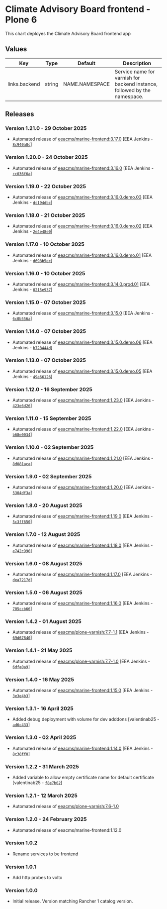 # Climate Advisory Board frontend - Plone 6

This chart deployes the Climate Advisory Board frontend app

## Values

| Key           | Type   | Default        | Description                                                               |
| ------------- | ------ | -------------- | ------------------------------------------------------------------------- |
| links.backend | string | NAME.NAMESPACE | Service name for varnish for backend instance, followed by the namespace. |

## Releases

### Version 1.21.0 - 29 October 2025
- Automated release of [eeacms/marine-frontend:3.17.0](https://github.com/eea/marine-frontend/releases) [EEA Jenkins - [`8c940a0c`](https://github.com/eea/helm-charts/commit/8c940a0cc6002d3f8bb3cdd4a2f221ef3b99c1f9)]

### Version 1.20.0 - 24 October 2025
- Automated release of [eeacms/marine-frontend:3.16.0](https://github.com/eea/marine-frontend/releases) [EEA Jenkins - [`cc036f6a`](https://github.com/eea/helm-charts/commit/cc036f6afca43455e21d2f500dc2ef2cd0d08463)]

### Version 1.19.0 - 22 October 2025
- Automated release of [eeacms/marine-frontend:3.16.0.demo.03](https://github.com/eea/marine-frontend/releases) [EEA Jenkins - [`dc194dbc`](https://github.com/eea/helm-charts/commit/dc194dbc0354c4a3a09dcde46ad220625ad29270)]

### Version 1.18.0 - 21 October 2025
- Automated release of [eeacms/marine-frontend:3.16.0.demo.02](https://github.com/eea/marine-frontend/releases) [EEA Jenkins - [`2e4e48e0`](https://github.com/eea/helm-charts/commit/2e4e48e07b046558c5cbe67df16a3d5bead9d7ee)]

### Version 1.17.0 - 10 October 2025
- Automated release of [eeacms/marine-frontend:3.16.0.demo.01](https://github.com/eea/marine-frontend/releases) [EEA Jenkins - [`d698b5ec`](https://github.com/eea/helm-charts/commit/d698b5ecd5483c81807f5c0aba19d5b2da363f8f)]

### Version 1.16.0 - 10 October 2025
- Automated release of [eeacms/marine-frontend:3.14.0.prod.01](https://github.com/eea/marine-frontend/releases) [EEA Jenkins - [`0215e937`](https://github.com/eea/helm-charts/commit/0215e9373d4c3bdfc47769cd1868212001e3bd2b)]

### Version 1.15.0 - 07 October 2025
- Automated release of [eeacms/marine-frontend:3.15.0](https://github.com/eea/marine-frontend/releases) [EEA Jenkins - [`6c0b556a`](https://github.com/eea/helm-charts/commit/6c0b556acf3bb1d0e689f759e592f99385ddfd09)]

### Version 1.14.0 - 07 October 2025
- Automated release of [eeacms/marine-frontend:3.15.0.demo.06](https://github.com/eea/marine-frontend/releases) [EEA Jenkins - [`b728444d`](https://github.com/eea/helm-charts/commit/b728444dee33647ed58bb8d034426c97118064fd)]

### Version 1.13.0 - 07 October 2025
- Automated release of [eeacms/marine-frontend:3.15.0.demo.05](https://github.com/eea/marine-frontend/releases) [EEA Jenkins - [`49a66126`](https://github.com/eea/helm-charts/commit/49a66126a4ca5fc47089260c048dc1ad2647c90b)]

### Version 1.12.0 - 16 September 2025

- Automated release of [eeacms/marine-frontend:1.23.0](https://github.com/eea/marine-frontend/releases) [EEA Jenkins - [`423e6d26`](https://github.com/eea/helm-charts/commit/423e6d26150c67e783605d69c8db0c301296efd8)]

### Version 1.11.0 - 15 September 2025

- Automated release of [eeacms/marine-frontend:1.22.0](https://github.com/eea/marine-frontend/releases) [EEA Jenkins - [`b68e0034`](https://github.com/eea/helm-charts/commit/b68e003482faf9db39b8b5f5ee036ce9cd6907e3)]

### Version 1.10.0 - 02 September 2025

- Automated release of [eeacms/marine-frontend:1.21.0](https://github.com/eea/marine-frontend/releases) [EEA Jenkins - [`8d081aca`](https://github.com/eea/helm-charts/commit/8d081acad8c098490572d7881f927398b99a3c8a)]

### Version 1.9.0 - 02 September 2025

- Automated release of [eeacms/marine-frontend:1.20.0](https://github.com/eea/marine-frontend/releases) [EEA Jenkins - [`5304df3a`](https://github.com/eea/helm-charts/commit/5304df3ab39529a1193e07fe0ec0afb07f5529bf)]

### Version 1.8.0 - 20 August 2025

- Automated release of [eeacms/marine-frontend:1.19.0](https://github.com/eea/marine-frontend/releases) [EEA Jenkins - [`5c3ff650`](https://github.com/eea/helm-charts/commit/5c3ff650bce5f94157a775416dcbf4c044778e0e)]

### Version 1.7.0 - 12 August 2025

- Automated release of [eeacms/marine-frontend:1.18.0](https://github.com/eea/marine-frontend/releases) [EEA Jenkins - [`e742c990`](https://github.com/eea/helm-charts/commit/e742c9904e31044c089dedcd5c6e7f15358926fb)]

### Version 1.6.0 - 08 August 2025

- Automated release of [eeacms/marine-frontend:1.17.0](https://github.com/eea/marine-frontend/releases) [EEA Jenkins - [`dea7217d`](https://github.com/eea/helm-charts/commit/dea7217dc502f26a42ee9c1bead27ba400361abd)]

### Version 1.5.0 - 06 August 2025

- Automated release of [eeacms/marine-frontend:1.16.0](https://github.com/eea/marine-frontend/releases) [EEA Jenkins - [`705ccb66`](https://github.com/eea/helm-charts/commit/705ccb662d05d2bed9c9349e3e3fa2c6f042c83d)]

### Version 1.4.2 - 01 August 2025

- Automated release of [eeacms/plone-varnish:7.7-1.1](https://github.com/eea/plone-varnish/releases) [EEA Jenkins - [`69d67840`](https://github.com/eea/helm-charts/commit/69d67840c1dee3ed4cf3ef3fb2e735b19474587b)]

### Version 1.4.1 - 21 May 2025

- Automated release of [eeacms/plone-varnish:7.7-1.0](https://github.com/eea/plone-varnish/releases) [EEA Jenkins - [`6dfa0a9`](https://github.com/eea/helm-charts/commit/6dfa0a9ee178c65428561851b78113c762859c2a)]

### Version 1.4.0 - 16 May 2025

- Automated release of [eeacms/marine-frontend:1.15.0](https://github.com/eea/marine-frontend/releases) [EEA Jenkins - [`3e3e4b3`](https://github.com/eea/helm-charts/commit/3e3e4b32fb9fa187a8e342b40a13d096f5ef20ca)]

### Version 1.3.1 - 16 April 2025

- Added debug deployment with volume for dev adddons [valentinab25 - [`ad6c433`](https://github.com/eea/helm-charts/commit/ad6c433e289e5ec796b6aed8a46ab16f366ba51b)]

### Version 1.3.0 - 02 April 2025

- Automated release of [eeacms/marine-frontend:1.14.0](https://github.com/eea/marine-frontend/releases) [EEA Jenkins - [`8c38ff0`](https://github.com/eea/helm-charts/commit/8c38ff0bb87494e5e85b0f4614a245d46830e88c)]

### Version 1.2.2 - 31 March 2025

- Added variable to allow empty certificate name for default certificate [valentinab25 - [`f8e7b62`](https://github.com/eea/helm-charts/commit/f8e7b627bd0e1ede8fa7e16a5b39a7665cbf89bb)]

### Version 1.2.1 - 12 March 2025

- Automated release of [eeacms/plone-varnish:7.6-1.0](https://github.com/eea/plone-varnish/releases)

### Version 1.2.0 - 24 February 2025

- Automated release of eeacms/marine-frontend:1.12.0

### Version 1.0.2

- Rename services to be frontend

### Version 1.0.1

- Add http probes to volto

### Version 1.0.0

- Initial release. Version matching Rancher 1 catalog version.
